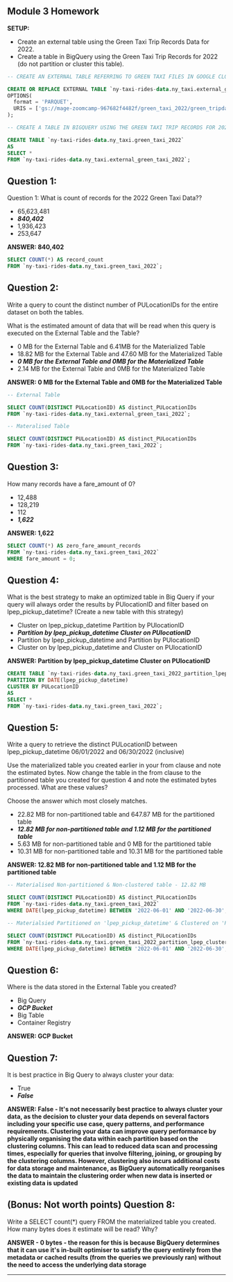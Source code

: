 ## Module 3 Homework

<b>SETUP:</b></br>

* Create an external table using the Green Taxi Trip Records Data for 2022.
* Create a table in BigQuery using the Green Taxi Trip Records for 2022 (do not partition or cluster this table).

```sql
-- CREATE AN EXTERNAL TABLE REFERRING TO GREEN TAXI FILES IN GOOGLE CLOUD STORAGE 

CREATE OR REPLACE EXTERNAL TABLE `ny-taxi-rides-data.ny_taxi.external_green_taxi_2022`
OPTIONS(
  format = 'PARQUET', 
  URIS = ['gs://mage-zoomcamp-967682f4482f/green_taxi_2022/green_tripdata_2022-*.parquet']
);

-- CREATE A TABLE IN BIGQUERY USING THE GREEN TAXI TRIP RECORDS FOR 2022 (DO NOT PARTITION OR CLUSTER)

CREATE TABLE `ny-taxi-rides-data.ny_taxi.green_taxi_2022`
AS
SELECT *
FROM `ny-taxi-rides-data.ny_taxi.external_green_taxi_2022`;
```

## Question 1:

Question 1: What is count of records for the 2022 Green Taxi Data??
- 65,623,481
- __*840,402*__
- 1,936,423
- 253,647

**ANSWER: 840,402**

```sql
SELECT COUNT(*) AS record_count
FROM `ny-taxi-rides-data.ny_taxi.green_taxi_2022`;
```

## Question 2:

Write a query to count the distinct number of PULocationIDs for the entire dataset on both the tables.

What is the estimated amount of data that will be read when this query is executed on the External Table and the Table?

- 0 MB for the External Table and 6.41MB for the Materialized Table
- 18.82 MB for the External Table and 47.60 MB for the Materialized Table
- __*0 MB for the External Table and 0MB for the Materialized Table*__
- 2.14 MB for the External Table and 0MB for the Materialized Table

**ANSWER: 0 MB for the External Table and 0MB for the Materialized Table**

```sql
-- External Table

SELECT COUNT(DISTINCT PULocationID) AS distinct_PULocationIDs
FROM `ny-taxi-rides-data.ny_taxi.external_green_taxi_2022`;

-- Materalised Table 

SELECT COUNT(DISTINCT PULocationID) AS distinct_PULocationIDs
FROM `ny-taxi-rides-data.ny_taxi.green_taxi_2022`;
```


## Question 3:

How many records have a fare_amount of 0?

- 12,488
- 128,219
- 112
- __*1,622*__

**ANSWER: 1,622**

```sql
SELECT COUNT(*) AS zero_fare_amount_records
FROM `ny-taxi-rides-data.ny_taxi.green_taxi_2022`
WHERE fare_amount = 0;
```

## Question 4:

What is the best strategy to make an optimized table in Big Query if your query will always order the results by PUlocationID and filter based on lpep_pickup_datetime? (Create a new table with this strategy)

- Cluster on lpep_pickup_datetime Partition by PUlocationID
- __*Partition by lpep_pickup_datetime  Cluster on PUlocationID*__
- Partition by lpep_pickup_datetime and Partition by PUlocationID
- Cluster on by lpep_pickup_datetime and Cluster on PUlocationID

**ANSWER: Partition by lpep_pickup_datetime  Cluster on PUlocationID**

```sql
CREATE TABLE `ny-taxi-rides-data.ny_taxi.green_taxi_2022_partition_lpep_cluster_pulocationid`
PARTITION BY DATE(lpep_pickup_datetime)
CLUSTER BY PULocationID
AS
SELECT *
FROM `ny-taxi-rides-data.ny_taxi.green_taxi_2022`;
```

## Question 5:

Write a query to retrieve the distinct PULocationID between lpep_pickup_datetime 06/01/2022 and 06/30/2022 (inclusive)

Use the materialized table you created earlier in your from clause and note the estimated bytes. Now change the table in the from clause to the partitioned table you created for question 4 and note the estimated bytes processed. What are these values?

Choose the answer which most closely matches.

- 22.82 MB for non-partitioned table and 647.87 MB for the partitioned table
- __*12.82 MB for non-partitioned table and 1.12 MB for the partitioned table*__
- 5.63 MB for non-partitioned table and 0 MB for the partitioned table
- 10.31 MB for non-partitioned table and 10.31 MB for the partitioned table

**ANSWER: 12.82 MB for non-partitioned table and 1.12 MB for the partitioned table**

```sql
-- Materialised Non-partitioned & Non-clustered table - 12.82 MB

SELECT COUNT(DISTINCT PULocationID) AS distinct_PULocationIDs
FROM `ny-taxi-rides-data.ny_taxi.green_taxi_2022`
WHERE DATE(lpep_pickup_datetime) BETWEEN '2022-06-01' AND '2022-06-30';

-- Materialsied Partitioned on 'lpep_pickup_datetime' & Clustered on 'PULocationID' - 1.12 MB

SELECT COUNT(DISTINCT PULocationID) AS distinct_PULocationIDs
FROM `ny-taxi-rides-data.ny_taxi.green_taxi_2022_partition_lpep_cluster_pulocationid`
WHERE DATE(lpep_pickup_datetime) BETWEEN '2022-06-01' AND '2022-06-30';
```

## Question 6: 

Where is the data stored in the External Table you created?

- Big Query
- __*GCP Bucket*__
- Big Table
- Container Registry

**ANSWER: GCP Bucket**

## Question 7:

It is best practice in Big Query to always cluster your data:

- True
- __*False*__

**ANSWER: False - It's not necessarily best practice to always cluster your data, as the decision to cluster your data depends on several factors including your specific use case, query patterns, and performance requirements. Clustering your data can improve query performance by physically organising the data within each partition based on the clustering columns. This can lead to reduced data scan and processing times, especially for queries that involve filtering, joining, or grouping by the clustering columns. However, clustering also incurs additional costs for data storage and maintenance, as BigQuery automatically reorganises the data to maintain the clustering order when new data is inserted or existing data is updated**

## (Bonus: Not worth points) Question 8:

Write a SELECT count(*) query FROM the materialized table you created. How many bytes does it estimate will be read? Why?

**ANSWER - 0 bytes - the reason for this is because BigQuery determines that it can use it's in-built optimiser to satisfy the query entirely from the metadata or cached results (from the queries we previously ran) without the need to access the underlying data storage**

---------------------------
 
